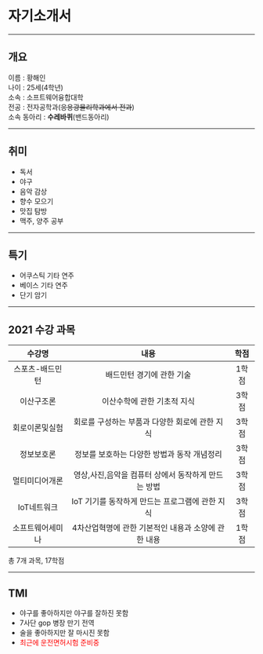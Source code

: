 # 자기소개서
* * *
## 개요

이름 : 황해인   
나이 : 25세(4학년)      
소속 : 소프트웨어융합대학   
전공 : 전자공학과(~~응용광물리학과에서 전과~~)   
소속 동아리 : **수레바퀴**(밴드동아리)   

-------------------------
## 취미   
+ 독서   
+ 야구   
+ 음악 감상   
+ 향수 모으기   
+ 맛집 탐방 
+ 맥주, 양주 공부  

-------------------------

## 특기   
+ 어쿠스틱 기타 연주   
+ 베이스 기타 연주   
+ 단기 암기

-------------------------
## 2021 수강 과목 
|수강명|내용|학점|
|:---:|:---:|:---:|
|스포츠-배드민턴|배드민턴 경기에 관한 기술|1학점|
|이산구조론|이산수학에 관한 기초적 지식|3학점|
|회로이론및실험|회로를 구성하는 부품과 다양한 회로에 관한 지식|3학점|
|정보보호론|정보를 보호하는 다양한 방법과 동작 개념정리|3학점|
|멀티미디어개론|영상,사진,음악을 컴퓨터 상에서 동작하게 만드는 방법|3학점|
|IoT네트워크|IoT 기기를 동작하게 만드는 프로그램에 관한 지식|3학점|
|소프트웨어세미나|4차산업혁명에 관한 기본적인 내용과 소양에 관한 내용|1학점|   

총 7개 과목, 17학점    


------------------------
## TMI   
* 야구를 좋아하지만 야구를 잘하진 못함
* 7사단 gop 병장 만기 전역
* 술을 좋아하지만 잘 마시진 못함
* <span style="color:red">최근에 운전면허시험 준비중
